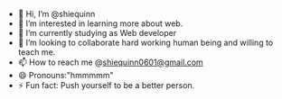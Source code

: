 - 👋 Hi, I’m @shiequinn
- 👀 I’m interested in learning more about web.
- 🌱 I’m currently studying as Web developer 
- 💞️ I’m looking to collaborate hard working human being and willing to teach me.
- 📫 How to reach me @shiequinn0601@gmail.com
- 😄 Pronouns:"hmmmmm"
- ⚡ Fun fact: Push yourself to be a better person.

<!---
shiequinn/shiequinn is a ✨ special ✨ repository because its `README.md` (this file) appears on your GitHub profile.
You can click the Preview link to take a look at your changes.
--->
